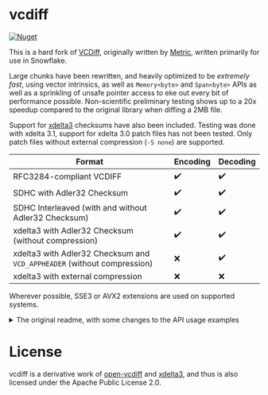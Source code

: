 # vcdiff

[![Nuget](https://img.shields.io/nuget/v/VCdiff)](https://www.nuget.org/packages/VCDiff)

This is a hard fork of [VCDiff](https://github.com/Metric/VCDiff), originally written by [Metric](https://github.com/Metric), written primarily for use in Snowflake.

Large chunks have been rewritten, and heavily optimized to be *extremely fast*, using vector intrinsics, as well as `Memory<byte>` and `Span<byte>` APIs as well as a sprinkling of unsafe pointer access to eke out every bit of performance possible. Non-scientific preliminary testing shows up to a 20x speedup compared to the original library when diffing a 2MB file. 

Support for [xdelta3](https://github.com/jmacd/xdelta) checksums have also been included. Testing was done with xdelta 3.1, support for xdelta 3.0 patch files has not been tested. Only patch files without external compression (`-S none`) are supported. 

|Format|Encoding|Decoding|
|------|--------|--------|
|RFC3284-compliant VCDIFF|✔️|✔️|
|SDHC with Adler32 Checksum|✔️|✔️|
|SDHC Interleaved (with and without Adler32 Checksum)|✔️|✔️|
|xdelta3 with Adler32 Checksum (without compression)|✔️|✔️|
|xdelta3 with Adler32 Checksum and `VCD_APPHEADER` (without compression)|❌|✔️|
|xdelta3 with external compression|❌|❌|

Wherever possible, SSE3 or AVX2 extensions are used on supported systems.

<details><summary>The original readme, with some changes to the API usage examples</summary>
<p>

This is a full implementation of open-vcdiff in C# based on [Google's open-vcdiff](https://github.com/google/open-vcdiff). This is written entirely in C# - no external C++ libraries required. This includes proper SDHC support with interleaving and checksums. The only thing it does not support is encoding with a custom CodeTable currently. Will be added later if requested, or feel free to add it in and send a pull request.

It is fully compatible with Google's open-vcdiff for encoding and decoding. If you find any bugs please let me know. I tried to test as thoroughly as possible between this and Google's github version. The largest file I tested with was 10MB. Should be able to support up to 2-4GB depending on your system.

## Requirements
Vector intrinsics and the `Span<T>` and `Memory<T>` memory APIs require .netstandard 2.1.


# Encoding Data
The dictionary must be a file or data that is already in memory. The file must be fully read in first in order to encode properly. This is just how the algorithm works for VCDiff. The encode function is blocking.

```csharp
using VCDiff.Include;
using VCDiff.Encoders;
using VCDiff.Shared;

void DoEncode() {
    using(FileStream output = new FileStream("...some output path", FileMode.Create, FileAccess.Write))
    using(FileStream dict = new FileStream("..dictionary / old file path", FileMode.Open, FileAccess.Read))
    using(FileStream target = new FileStream("..target data / new data path", FileMode.Open, FileMode.Read)) {
        VcEncoder coder = new VcEncoder(dict, target, output);
        VCDiffResult result = coder.Encode(); //encodes with no checksum and not interleaved
        if(result != VCDiffResult.SUCCESS) {
            //error was not able to encode properly
        }
    }
}

```

Encoding with checksum or interleaved or both

```csharp
encoder.Encode(interleaved: true, checksum: false);
encoder.Encode(interleaved: true, checksum: true);
encoder.Encode(interleaved: false, checksum: true);
```

Modifying the default chunk size for windows

```csharp
int windowSize = 2; //in Megabytes. The default is 1MB window chunks.

VcEnoder coder = new VcEncoder(dict, target, output, windowSize)
```

Modifying the default minimum copy encode size. Which means the match must be >= MinBlockSize in order to qualify as match for copying from dictionary file.

```csharp
// chunkSize is the minimum copy encode size.
// Default is 32 bytes. Lowering this can improve the delta compression for small files. 
// It must be a power of 2. 
VcEncoder coder = new VcEncoder(dict, target, output, blockSize: 8, chunkSize: 16);
```

Modifying the default BlockSize for hashing

```csharp
// Increasing blockSize for large files with similar data can improve results.
VcEncoder coder = new VcEncoder(dict, target, output, blockSize: 32);
```

# Decoding Data
The dictionary must be a file or data that is already in memory. The file must be fully read in first in order to decode properly. 

Due note the interleaved version of a delta file is meant for streaming and it is supported by the decoder already. However, non-interleaved expects access for reading the full delta file at one time. The delta file is still streamed, but must be able to read fully in sequential order.

```csharp
using VCDiff.Include;
using VCDiff.Decoders;
using VCDiff.Shared;

void DoDecode() {
    using (FileStream output = new FileStream("...some output path", FileMode.Create, FileAccess.Write))
    using (FileStream dict = new FileStream("..dictionary / old file path", FileMode.Open, FileAccess.Read))
    using (FileStream target = new FileStream("..delta encoded part", FileMode.Open, FileMode.Read)) {
        VCDecoder decoder = new VCDecoder(dict, target, output);

        // The header of the delta file must be available before the first call to decoder.Decode().
        long bytesWritten = 0;
        result = decoder.Decode(out bytesWritten);

        if(result != VCDiffResult.SUCCESS) {
            //error decoding
        }

        // if success bytesWritten will contain the number of bytes that were decoded
    }
}
```

Handling streaming of the interleaved format has the same setup. But instead you will continue calling decode until you know you have received everything. So, you will need to keep track of that. Everytime you loop through make sure you have enough data in the buffer to at least be able to decode the next VCDiff Window Header (which can be up to 22 bytes or so). After that the decode function will handle the waiting for the next part of the interleaved data for that VCDiff Window. The decode function is blocking.

```csharp
while (bytesWritten < someSizeThatYouAreExpecting) {
    // make sure we have enough data in buffer to at least try and decode the next window section
    // otherwise we will probably receive an error.
    if(myStream.Length < 22) continue; 

    long thisChunk = 0;
    result = decoder.Decode(out thisChunk);

    bytesWritten += thisChunk;

    if (result == VCDiffResult.ERROR) {
        // it failed to decode something
        // could be an issue that the window failed to parse
        // or actual data failed to decode properly
        break;
    }

    // otherwise continue on if you get SUCCESS or EOD (End of Data);
    // because only you know when you will have the data finished loading
    // the decoder doesn't care if nothing is available and it will keep trying until more is
}
```

</p>
</details>

# License
vcdiff is a derivative work of [open-vcdiff](https://github.com/google/open-vcdiff) and [xdelta3](https://github.com/jmacd/xdelta), and thus is also licensed under the Apache Public License 2.0.
